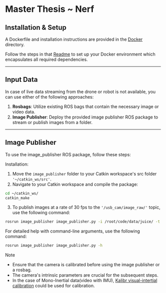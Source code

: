 # Master Thesis ~ Nerf

## Installation & Setup

A Dockerfile and installation instructions are provided in the [Docker](Docker/) directory. 

Follow the steps in that [Readme](Docker/Readme.md) to set up your Docker environment which encapsulates all required dependencies.

---

## Input Data

In case of live data streaming from the drone or robot is not available, you can use either of the following approaches:

1. **Rosbags**: Utilize existing ROS bags that contain the necessary image or video data.
2. **Image Publisher**: Deploy the provided image publisher ROS package to stream or publish images from a folder.

---

## Image Publisher

To use the image_publisher ROS package, follow these steps:

Installation:
1. Move the ```image_publisher``` folder to your Catkin workspace's src folder ```'~/catkin_ws/src'```.
2. Navigate to your Catkin workspace and compile the package:
```bash
cd ~/catkin_ws/
catkin_make
```
3. To publish images at a rate of 30 fps to the ```'/usb_cam/image_raw/'``` topic, use the following command:
```bash
rosrun image_publisher image_publisher.py -i /root/code/data/juice/ -t /usb_cam/image_raw/ -r 30.0
```

For detailed help with command-line arguments, use the following command:
```bash
rosrun image_publisher image_publisher.py -h
```

> [!NOTE]  
> * Ensure that the camera is calibrated before using the image publisher or a rosbag.
> * The camera's intrinsic parameters are crucial for the subsequent steps.
> * In the case of Mono-Inertial data(video with IMU), [Kalibr visual-intertial calibration](https://github.com/ethz-asl/kalibr) could be used for calibration.

